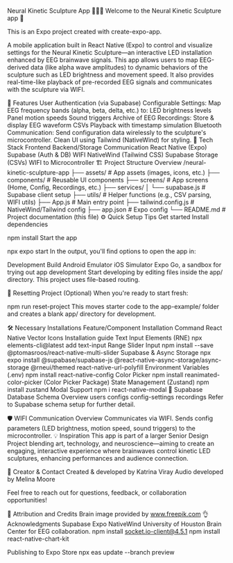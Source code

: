 Neural Kinetic Sculpture App 🎨🧠✨
Welcome to the Neural Kinetic Sculpture app 👋

This is an Expo project created with create-expo-app.

A mobile application built in React Native (Expo) to control and visualize settings for the Neural Kinetic Sculpture—an interactive LED installation enhanced by EEG brainwave signals. This app allows users to map EEG-derived data (like alpha wave amplitudes) to dynamic behaviors of the sculpture such as LED brightness and movement speed. It also provides real-time-like playback of pre-recorded EEG signals and communicates with the sculpture via WIFI.

📱 Features
User Authentication (via Supabase)
Configurable Settings: Map EEG frequency bands (alpha, beta, delta, etc.) to:
LED brightness levels
Panel motion speeds
Sound triggers
Archive of EEG Recordings:
Store & display EEG waveform CSVs
Playback with timestamp simulation
Bluetooth Communication: Send configuration data wirelessly to the sculpture's microcontroller.
Clean UI using Tailwind (NativeWind) for styling.
🌟 Tech Stack
Frontend	Backend/Storage	Communication
React Native (Expo)	Supabase (Auth & DB)	WIFI
NativeWind (Tailwind CSS)	Supabase Storage (CSVs)	WIFI to Microcontroller
🏗️ Project Structure Overview
/neural-kinetic-sculpture-app
├── assets/                # App assets (images, icons, etc.)
├── components/            # Reusable UI components
├── screens/               # App screens (Home, Config, Recordings, etc.)
├── services/
│   └── supabase.js        # Supabase client setup
├── utils/                 # Helper functions (e.g., CSV parsing, WIFI utils)
├── App.js                 # Main entry point
├── tailwind.config.js     # NativeWind/Tailwind config
├── app.json               # Expo config
└── README.md              # Project documentation (this file)
⚙️ Quick Setup Tips
Get started
Install dependencies

npm install
Start the app

npx expo start
In the output, you'll find options to open the app in:

Development Build
Android Emulator
iOS Simulator
Expo Go, a sandbox for trying out app development
Start developing by editing files inside the app/ directory. This project uses file-based routing.

🔀 Resetting Project (Optional)
When you're ready to start fresh:

npm run reset-project
This moves starter code to the app-example/ folder and creates a blank app/ directory for development.

🛠️ Necessary Installations
Feature/Component	Installation Command
React Native Vector Icons	Installation guide
Text Input Elements (RNE)	npx elements-cli@latest add text-input
Range Slider Input	npm install --save @ptomasroos/react-native-multi-slider
Supabase & Async Storage	npx expo install @supabase/supabase-js @react-native-async-storage/async-storage @rneui/themed react-native-url-polyfill
Environment Variables (.env)	npm install react-native-config
Color Picker	npm install reanimated-color-picker (Color Picker Package)
State Management (Zustand)	npm install zustand
Modal Support	npm i react-native-modal
📂 Supabase Database Schema Overview
users
configs
config-settings
recordings
Refer to Supabase schema setup for further detail.

🛡️ WIFI Communication Overview
Communicates via WIFI.
Sends config parameters (LED brightness, motion speed, sound triggers) to the microcontroller.
💡 Inspiration
This app is part of a larger Senior Design Project blending art, technology, and neuroscience—aiming to create an engaging, interactive experience where brainwaves control kinetic LED sculptures, enhancing performances and audience connection.

👤 Creator & Contact
Created & developed by Katrina Viray
Audio developed by Melina Moore

Feel free to reach out for questions, feedback, or collaboration opportunities!

📄 Attribution and Credits
Brain image provided by www.freepik.com
👌 Acknowledgments
Supabase
Expo
NativeWind
University of Houston Brain Center for EEG collaboration.
npm install socket.io-client@4.5.1 npm install react-native-chart-kit

Publishing to Expo Store
npx eas update --branch preview